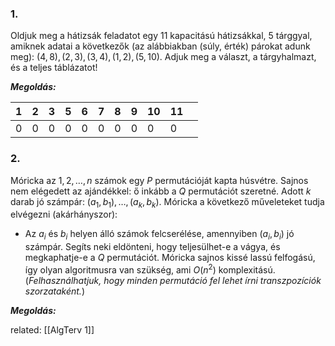 ### 1.
Oldjuk meg a hátizsák feladatot egy $11$ kapacitású hátizsákkal, $5$ tárggyal, amiknek adatai a következők (az alábbiakban (súly, érték) párokat adunk meg): $(4, 8), (2, 3), (3, 4), (1,2), (5, 10)$. Adjuk meg a választ, a tárgyhalmazt, és a teljes táblázatot!

***Megoldás:***

| 1   | 2   | 3   | 5   | 6   | 7   | 8   | 9   | 10  | 11  |     |
| --- | --- | --- | --- | --- | --- | --- | --- | --- | --- | --- |
| 0   | 0   | 0   | 0   | 0   | 0   | 0   | 0   | 0   | 0   |     |


### 2.
Móricka az $1, 2, \dots, n$ számok egy $P$ permutációját kapta húsvétre. Sajnos nem elégedett az ajándékkel: ő inkább a $Q$ permutációt szeretné. Adott $k$ darab jó számpár: $(a_{1}, b_{1}), \dots, (a_{k}, b_{k})$. Móricka a következő műveleteket tudja elvégezni (akárhányszor):
- Az $a_{i}$ és $b_{i}$ helyen álló számok felcserélése, amennyiben $(a_{i}, b_{i})$ jó számpár.
Segíts neki eldönteni, hogy teljesülhet-e a vágya, és megkaphatje-e a $Q$ permutációt. Móricka sajnos kissé lassú felfogású, így olyan algoritmusra van szükség, ami $O(n^{2})$ komplexitású. (*Felhasználhatjuk, hogy minden permutáció fel lehet írni transzpozíciók szorzataként.*)

***Megoldás:***


related: [[AlgTerv 1]]